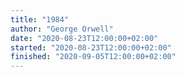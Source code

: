 ```yaml
---
title: "1984"
author: "George Orwell"
date: "2020-08-23T12:00:00+02:00"
started: "2020-08-23T12:00:00+02:00"
finished: "2020-09-05T12:00:00+02:00"
---
```

